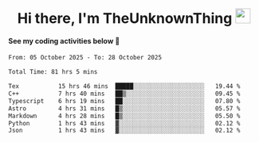 
<div align="center">

  <h1>
    Hi there, I'm TheUnknownThing
    <img src="https://media.giphy.com/media/hvRJCLFzcasrR4ia7z/giphy.gif" width="30px"/>
  </h1>
</div>

#### See my coding activities below 👀

<!--START_SECTION:waka-->

```txt
From: 05 October 2025 - To: 28 October 2025

Total Time: 81 hrs 5 mins

Tex           15 hrs 46 mins  █████░░░░░░░░░░░░░░░░░░░░   19.44 %
C++           7 hrs 40 mins   ██▒░░░░░░░░░░░░░░░░░░░░░░   09.45 %
Typescript    6 hrs 19 mins   ██░░░░░░░░░░░░░░░░░░░░░░░   07.80 %
Astro         4 hrs 31 mins   █▒░░░░░░░░░░░░░░░░░░░░░░░   05.57 %
Markdown      4 hrs 28 mins   █▒░░░░░░░░░░░░░░░░░░░░░░░   05.50 %
Python        1 hrs 43 mins   ▓░░░░░░░░░░░░░░░░░░░░░░░░   02.12 %
Json          1 hrs 43 mins   ▓░░░░░░░░░░░░░░░░░░░░░░░░   02.12 %
```

<!--END_SECTION:waka-->
